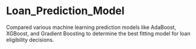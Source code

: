# Loan_Prediction_Model
Compared various machine learning prediction models like AdaBoost, XGBoost, and Gradient Boosting to determine the best fitting model for loan eligibility decisions.
